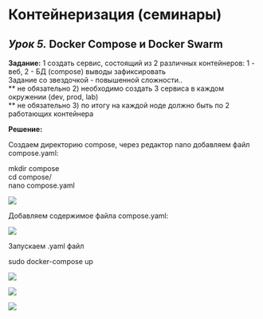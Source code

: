# Контейнеризация (семинары)

## *Урок 5.*   Docker Compose и Docker Swarm

**Задание:** 1 создать сервис, состоящий из 2 различных контейнеров: 1 - веб, 2 - БД (compose) выводы зафиксировать  
Задание со звездочкой - повышенной сложности..  
** не обязательно 2) необходимо создать 3 сервиса в каждом окружении (dev, prod, lab)  
** не обязательно 3) по итогу на каждой ноде должно быть по 2 работающих контейнера

**Решение:**

 Создаем директорию compose, через редактор nano добавляем файл compose.yaml:

 mkdir compose  
 cd compose/  
 nano compose.yaml  

![](![1](https://github.com/RedPeril98/Containerization/assets/120703806/e5a6a898-a3ee-4171-a66b-3ca9851028e4)
)

Добавляем содержимое файлa compose.yaml:

 ![](![2](https://github.com/RedPeril98/Containerization/assets/120703806/25640f3a-14ef-4451-b570-673ed840ac5b)
)

Запускаем .yaml файл

sudo docker-compose up

![](![3](https://github.com/RedPeril98/Containerization/assets/120703806/85ec8f44-348b-4b76-be30-994025e3b88d)
)

![](![4](https://github.com/RedPeril98/Containerization/assets/120703806/9daea684-a858-451c-9cf3-843e39f0ef2f)
)

![](![5](https://github.com/RedPeril98/Containerization/assets/120703806/3f77305b-dd18-477f-963e-cd6a95f1209d)
)
